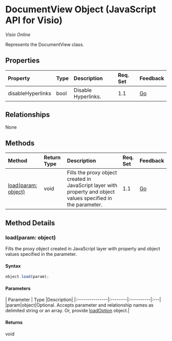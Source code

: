 # DocumentView Object (JavaScript API for Visio)

_Visio Online_

Represents the DocumentView class.

## Properties

| Property	   | Type	|Description| Req. Set| Feedback|
|:---------------|:--------|:----------|:----|:---|
|disableHyperlinks|bool|Disable Hyperlinks.|1.1|[Go](https://github.com/OfficeDev/office-js-docs/issues/new?title=Visio-documentView-disableHyperlinks)|

## Relationships
None


## Methods

| Method		   | Return Type	|Description| Req. Set| Feedback|
|:---------------|:--------|:----------|:----|:---|
|[load(param: object)](#loadparam-object)|void|Fills the proxy object created in JavaScript layer with property and object values specified in the parameter.|1.1|[Go](https://github.com/OfficeDev/office-js-docs/issues/new?title=Visio-documentView-load)|

## Method Details


### load(param: object)
Fills the proxy object created in JavaScript layer with property and object values specified in the parameter.

#### Syntax
```js
object.load(param);
```

#### Parameters
| Parameter	   | Type	|Description|
|:---------------|:--------|:----------|:---|
|param|object|Optional. Accepts parameter and relationship names as delimited string or an array. Or, provide [loadOption](loadoption.md) object.|

#### Returns
void
